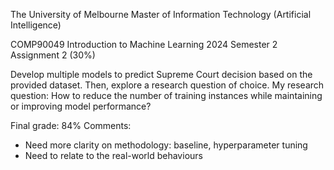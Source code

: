 The University of Melbourne
Master of Information Technology (Artificial Intelligence)

COMP90049 Introduction to Machine Learning
2024 Semester 2
Assignment 2 (30%)

Develop multiple models to predict Supreme Court decision based on the provided dataset. Then, explore a research question of choice.
My research question: How to reduce the number of training instances while maintaining or improving model performance?

Final grade: 84%
Comments:
- Need more clarity on methodology: baseline, hyperparameter tuning
- Need to relate to the real-world behaviours
